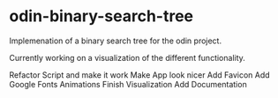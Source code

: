 # odin-binary-search-tree

Implemenation of a binary search tree for the odin project.

Currently working on a visualization of the different functionality.

Refactor Script and make it work
Make App look nicer
Add Favicon
Add Google Fonts
Animations
Finish Visualization
Add Documentation
